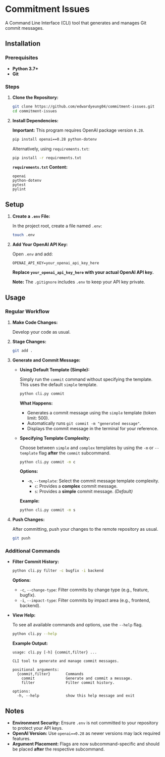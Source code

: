 # Commitment Issues 

A Command Line Interface (CLI) tool that generates and manages Git commit messages.

## Installation

### Prerequisites

- **Python 3.7+**
- **Git**

### Steps

1. **Clone the Repository:**

    ```bash
    git clone https://github.com/edwardyeung04/commitment-issues.git
    cd commitment-issues
    ```

2. **Install Dependencies:**

    **Important:** This program requires OpenAI package version `0.28`.

    ```bash
    pip install openai==0.28 python-dotenv
    ```

    Alternatively, using `requirements.txt`:

    ```bash
    pip install -r requirements.txt
    ```

    **`requirements.txt` Content:**

    ```
    openai
    python-dotenv
    pytest
    pylint
    ```

## Setup

1. **Create a `.env` File:**

    In the project root, create a file named `.env`:

    ```bash
    touch .env
    ```

2. **Add Your OpenAI API Key:**

    Open `.env` and add:

    ```
    OPENAI_API_KEY=your_openai_api_key_here
    ```

    **Replace `your_openai_api_key_here` with your actual OpenAI API key.**

    **Note:** The `.gitignore` includes `.env` to keep your API key private.

## Usage

### Regular Workflow

1. **Make Code Changes:**

    Develop your code as usual.

2. **Stage Changes:**

    ```bash
    git add .
    ```

3. **Generate and Commit Message:**

    - **Using Default Template (Simple):**

        Simply run the `commit` command without specifying the template. This uses the default `simple` template.

        ```bash
        python cli.py commit
        ```

        **What Happens:**
        - Generates a commit message using the `simple` template (token limit: 500).
        - Automatically runs `git commit -m "generated message"`.
        - Displays the commit message in the terminal for your reference.

    - **Specifying Template Complexity:**

        Choose between `simple` and `complex` templates by using the `-m` or `--template` flag **after** the `commit` subcommand.

        ```bash
        python cli.py commit -m c
        ```

        **Options:**
        - `-m`, `--template`: Select the commit message template complexity.
            - `c`: Provides a **complex** commit message.
            - `s`: Provides a **simple** commit message. *(Default)*

        **Example:**

        ```bash
        python cli.py commit -m s
        ```

4. **Push Changes:**

    After committing, push your changes to the remote repository as usual.

    ```bash
    git push
    ```

### Additional Commands

- **Filter Commit History:**

    ```bash
    python cli.py filter -c bugfix -i backend
    ```

    **Options:**
    - `-c`, `--change-type`: Filter commits by change type (e.g., feature, bugfix).
    - `-i`, `--impact-type`: Filter commits by impact area (e.g., frontend, backend).

- **View Help:**

    To see all available commands and options, use the `--help` flag.

    ```bash
    python cli.py --help
    ```

    **Example Output:**

    ```
    usage: cli.py [-h] {commit,filter} ...

    CLI tool to generate and manage commit messages.

    positional arguments:
      {commit,filter}       Commands
        commit              Generate and commit a message.
        filter              Filter commit history.

    options:
      -h, --help            show this help message and exit
    ```

## Notes

- **Environment Security:** Ensure `.env` is not committed to your repository to protect your API keys.
- **OpenAI Version:** Use `openai==0.28` as newer versions may lack required features.
- **Argument Placement:** Flags are now subcommand-specific and should be placed **after** the respective subcommand.

